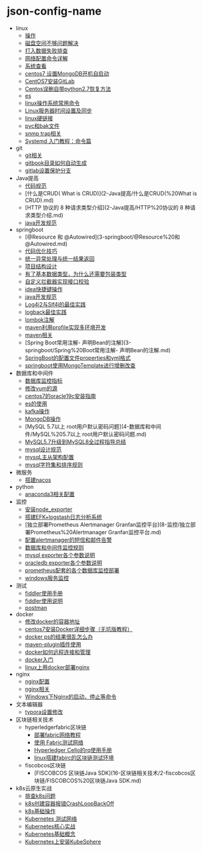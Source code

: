 # json-config-name

- linux
  * [操作](0-linux/操作.md)
  * [磁盘空间不够问题解决](0-linux/磁盘空间不够问题解决.md)
  * [打入数据失败排查](0-linux/打入数据失败排查.md)
  * [网络配置命令详解](0-linux/网络配置命令详解.md)
  * [系统查看](0-linux/系统查看.md)
  * [centos7 设置MongoDB开机自启动](0-linux/centos7%20设置MongoDB开机自启动.md)
  * [CentOS7安装GitLab](0-linux/CentOS7安装GitLab.md)
  * [Centos误删自带python2.7恢复方法](0-linux/Centos误删自带python2.7恢复方法.md)
  * [es](0-linux/es.md)
  * [linux操作系统常用命令](0-linux/linux操作系统常用命令.md)
  * [Linux服务器时间设置及同步](0-linux/Linux服务器时间设置及同步.md)
  * [linux硬链接](0-linux/linux硬链接.md)
  * [pyc和bak文件](0-linux/pyc和bak文件.md)
  * [snmp trap相关](0-linux/snmp%20trap相关.md)
  * [Systemd 入门教程：命令篇](0-linux/Systemd%20入门教程：命令篇.md)
- git
  * [git相关](1-git/git相关.md)
  * [gitbook目录如何自动生成](1-git/gitbook目录如何自动生成.md)
  * [gitlab设置保护分支](1-git/gitlab设置保护分支.md)
- Java提高
  * [代码规范](2-Java提高/代码规范.md)
  * [什么是CRUD( What is CRUD)](2-Java提高/什么是CRUD(%20What is CRUD).md)
  * [HTTP 协议的 8 种请求类型介绍](2-Java提高/HTTP%20协议的 8 种请求类型介绍.md)
  * [java开发规范](2-Java提高/java开发规范.md)
- springboot
  * [@Resource 和 @Autowired](3-springboot/@Resource%20和 @Autowired.md)
  * [代码优化技巧](3-springboot/代码优化技巧.md)
  * [统一异常处理与统一结果返回](3-springboot/统一异常处理与统一结果返回.md)
  * [项目结构设计](3-springboot/项目结构设计.md)
  * [有了基本数据类型，为什么还需要包装类型](3-springboot/有了基本数据类型，为什么还需要包装类型.md)
  * [自定义拦截器实现接口校验](3-springboot/自定义拦截器实现接口校验.md)
  * [idea快捷键操作](3-springboot/idea快捷键操作.md)
  * [java开发规范](3-springboot/java开发规范.md)
  * [Log4j2与Slf4j的最佳实践](3-springboot/Log4j2与Slf4j的最佳实践.md)
  * [logback最佳实践](3-springboot/logback最佳实践.md)
  * [lombok注解](3-springboot/lombok注解.md)
  * [maven利用profile实现多环境开发](3-springboot/maven利用profile实现多环境开发.md)
  * [maven相关](3-springboot/maven相关.md)
  * [Spring Boot常用注解- 声明Bean的注解](3-springboot/Spring%20Boot常用注解- 声明Bean的注解.md)
  * [SpringBoot的配置文件properties和yml格式](3-springboot/SpringBoot的配置文件properties和yml格式.md)
  * [springboot使用MongoTemplate进行增删改查](3-springboot/springboot使用MongoTemplate进行增删改查.md)
- 数据库和中间件
  * [数据库监控指标](4-数据库和中间件/数据库监控指标.md)
  * [修改yum的源](4-数据库和中间件/修改yum的源.md)
  * [centos7的oracle19c安装指南](4-数据库和中间件/centos7的oracle19c安装指南.md)
  * [es的使用](4-数据库和中间件/es的使用.md)
  * [kafka操作](4-数据库和中间件/kafka操作.md)
  * [MongoDB操作](4-数据库和中间件/MongoDB操作.md)
  * [MySQL 5.7以上 root用户默认密码问题](4-数据库和中间件/MySQL%205.7以上 root用户默认密码问题.md)
  * [MySQL5.7升级到MySQL8全过程指导总结](4-数据库和中间件/MySQL5.7升级到MySQL8全过程指导总结.md)
  * [mysql设计规范](4-数据库和中间件/mysql设计规范.md)
  * [mysqL主从架构配置](4-数据库和中间件/mysqL主从架构配置.md)
  * [mysql字符集和排序规则](4-数据库和中间件/mysql字符集和排序规则.md)
- 微服务
  * [搭建nacos](6-微服务/搭建nacos.md)
- python
  * [anaconda3相关配置](7-python/anaconda3相关配置.md)
- 监控
  * [安装node_exporter](8-监控/安装node_exporter.md)
  * [搭建EFK+logstash日志分析系统](8-监控/搭建EFK+logstash日志分析系统.md)
  * [独立部署Prometheus Alertmanager Granfan监控平台](8-监控/独立部署Prometheus%20Alertmanager Granfan监控平台.md)
  * [配置alertmanager的短信和邮件告警](8-监控/配置alertmanager的短信和邮件告警.md)
  * [数据库和中间件监控规则](8-监控/数据库和中间件监控规则.md)
  * [mysql exporter各个参数说明](8-监控/mysql%20exporter各个参数说明.md)
  * [oracledb exporter各个参数说明](8-监控/oracledb%20exporter各个参数说明.md)
  * [prometheus配套的各个数据库监控部署](8-监控/prometheus配套的各个数据库监控部署.md)
  * [windows服务监控](8-监控/windows服务监控.md)
- 测试
  * [fiddler使用手册](9-测试/fiddler使用手册.md)
  * [fiddler使用说明](9-测试/fiddler使用说明.md)
  * [postman](9-测试/postman.md)
- docker
  * [修改docker的容器地址](11-docker/修改docker的容器地址.md)
  * [centos7安装Docker详细步骤（无坑版教程）](11-docker/centos7安装Docker详细步骤（无坑版教程）.md)
  * [docker ps的结果很乱怎么办](11-docker/docker%20ps的结果很乱怎么办.md)
  * [maven-plugin插件使用](11-docker/docker-maven-plugin插件使用.md)
  * [docker如何远程连接和管理](11-docker/docker如何远程连接和管理.md)
  * [docker入门](11-docker/docker入门.md)
  * [linux上用docker部署nginx](11-docker/linux上用docker部署nginx.md)
- nginx
  * [nginx配置](12-nginx/nginx配置.md)
  * [nginx相关](12-nginx/nginx相关.md)
  * [Windows下Nginx的启动、停止等命令](12-nginx/Windows下Nginx的启动、停止等命令.md)
- 文本编辑器
  * [typora设置修改](13-文本编辑器/typora设置修改.md)
- 区块链相关技术
  - hyperledgerfabric区块链
    * [部署fabric网络教程](16-区块链相关技术/1-hyperledgerfabric区块链/部署fabric网络教程.md)
    * [使用 Fabric测试网络](16-区块链相关技术/1-hyperledgerfabric区块链/使用%20Fabric测试网络.md)
    * [Hyperledger Cello的rq使用手册](16-区块链相关技术/1-hyperledgerfabric区块链/Hyperledger%20Cello的rq使用手册.md)
    * [linux搭建fabirc的区块链测试环境](16-区块链相关技术/1-hyperledgerfabric区块链/linux搭建fabirc的区块链测试环境.md)
  - fiscobcos区块链
    * [FISCOBCOS 区块链Java SDK](16-区块链相关技术/2-fiscobcos区块链/FISCOBCOS%20区块链Java SDK.md)
- k8s云原生实战
  * [排查k8s问题](17-k8s云原生实战/排查k8s问题.md)
  * [k8s创建容器报错CrashLoopBackOff](17-k8s云原生实战/k8s创建容器报错CrashLoopBackOff.md)
  * [k8s基础操作](17-k8s云原生实战/k8s基础操作.md)
  * [Kubernetes 测试网络](17-k8s云原生实战/Kubernetes%20测试网络.md)
  * [Kubernetes核心实战](17-k8s云原生实战/Kubernetes核心实战.md)
  * [Kubernetes基础概念](17-k8s云原生实战/Kubernetes基础概念.md)
  * [Kubernetes上安装KubeSphere](17-k8s云原生实战/Kubernetes上安装KubeSphere.md)
